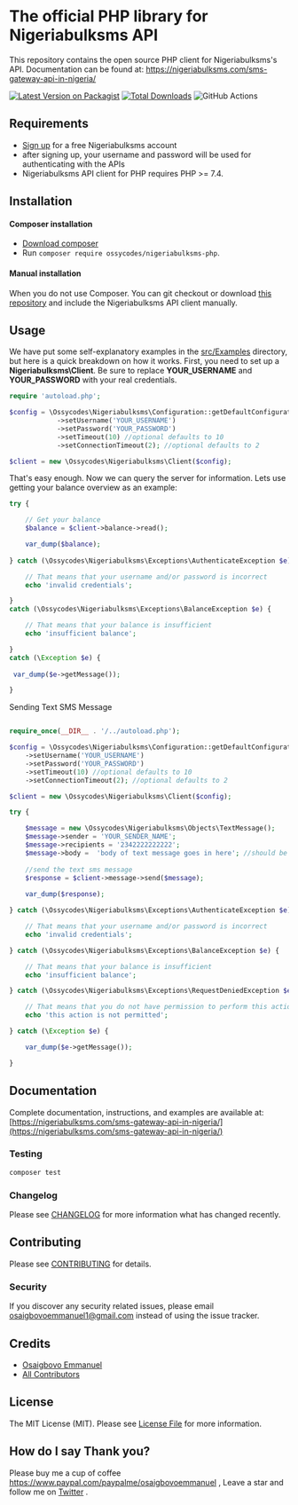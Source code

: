 # The official PHP library for Nigeriabulksms API



This repository contains the open source PHP client for Nigeriabulksms's API. Documentation can be found at: https://nigeriabulksms.com/sms-gateway-api-in-nigeria/

[![Latest Version on Packagist](https://img.shields.io/packagist/v/ossycodes/nigeriabulksms-php.svg?style=flat-square)](https://packagist.org/packages/ossycodes/nigeriabulksms-php)
[![Total Downloads](https://img.shields.io/packagist/dt/ossycodes/nigeriabulksms-php.svg?style=flat-square)](https://packagist.org/packages/ossycodes/nigeriabulksms-php)
![GitHub Actions](https://github.com/ossycodes/nigeriabulksms-php/actions/workflows/main.yml/badge.svg)

## Requirements

- [Sign up](http://portal.nigeriabulksms.com/register/?referral=15292322) for a free Nigeriabulksms account
- after signing up, your username and password will be used for authenticating with the APIs
- Nigeriabulksms API client for PHP requires PHP >= 7.4.

## Installation

#### Composer installation

- [Download composer](https://getcomposer.org/doc/00-intro.md#installation-nix)
- Run `composer require ossycodes/nigeriabulksms-php`.

#### Manual installation

When you do not use Composer. You can git checkout or download [this repository](https://github.com/ossycodes/nigeriabulksms-php/archive/master.zip) and include the Nigeriabulksms API client manually.


## Usage

We have put some self-explanatory examples in the [src/Examples](https://github.com/ossycodes/nigeriabulksms-php/tree/master/src/Examples) directory, but here is a quick breakdown on how it works. First, you need to set up a **Nigeriabulksms\Client**. Be sure to replace **YOUR_USERNAME** and **YOUR_PASSWORD** with your real credentials.

```php
require 'autoload.php';

$config = \Ossycodes\Nigeriabulksms\Configuration::getDefaultConfiguration()
            ->setUsername('YOUR_USERNAME')
            ->setPassword('YOUR_PASSWORD')
            ->setTimeout(10) //optional defaults to 10
            ->setConnectionTimeout(2); //optional defaults to 2

$client = new \Ossycodes\Nigeriabulksms\Client($config);

```

That's easy enough. Now we can query the server for information. Lets use getting your balance overview as an example:

```php
try {

    // Get your balance
    $balance = $client->balance->read();

    var_dump($balance);
    
} catch (\Ossycodes\Nigeriabulksms\Exceptions\AuthenticateException $e) {

    // That means that your username and/or password is incorrect
    echo 'invalid credentials';

}
catch (\Ossycodes\Nigeriabulksms\Exceptions\BalanceException $e) {

    // That means that your balance is insufficient
    echo 'insufficient balance';

}
catch (\Exception $e) {
 
 var_dump($e->getMessage());

}
```


Sending Text SMS Message

```php

require_once(__DIR__ . '/../autoload.php');

$config = \Ossycodes\Nigeriabulksms\Configuration::getDefaultConfiguration()
    ->setUsername('YOUR_USERNAME')
    ->setPassword('YOUR_PASSWORD')
    ->setTimeout(10) //optional defaults to 10
    ->setConnectionTimeout(2); //optional defaults to 2

$client = new \Ossycodes\Nigeriabulksms\Client($config);

try {

    $message = new \Ossycodes\Nigeriabulksms\Objects\TextMessage();
    $message->sender = 'YOUR_SENDER_NAME';
    $message->recipients = '2342222222222';
    $message->body =  'body of text message goes in here'; //should be less than 160 characters
    
    //send the text sms message
    $response = $client->message->send($message);
    
    var_dump($response);

} catch (\Ossycodes\Nigeriabulksms\Exceptions\AuthenticateException $e) {

    // That means that your username and/or password is incorrect
    echo 'invalid credentials';

} catch (\Ossycodes\Nigeriabulksms\Exceptions\BalanceException $e) {

    // That means that your balance is insufficient
    echo 'insufficient balance';

} catch (\Ossycodes\Nigeriabulksms\Exceptions\RequestDeniedException $e) {

    // That means that you do not have permission to perform this action
    echo 'this action is not permitted';

} catch (\Exception $e) {

    var_dump($e->getMessage());

}

```

## Documentation

Complete documentation, instructions, and examples are available at:
[https://nigeriabulksms.com/sms-gateway-api-in-nigeria/](https://nigeriabulksms.com/sms-gateway-api-in-nigeria/)

### Testing

```bash
composer test
```

### Changelog

Please see [CHANGELOG](CHANGELOG.md) for more information what has changed recently.

## Contributing

Please see [CONTRIBUTING](CONTRIBUTING.md) for details.

### Security

If you discover any security related issues, please email osaigbovoemmanuel1@gmail.com instead of using the issue tracker.

## Credits

-   [Osaigbovo Emmanuel](https://github.com/ossycodes)
-   [All Contributors](../../contributors)

## License

The MIT License (MIT). Please see [License File](LICENSE.md) for more information.

## How do I say Thank you?

Please buy me a cup of coffee https://www.paypal.com/paypalme/osaigbovoemmanuel , Leave a star and follow me on [Twitter](https://twitter.com/ossycodes) .
